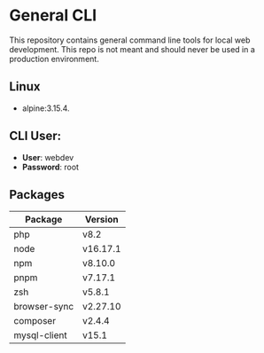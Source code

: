 # General CLI

This repository contains general command line tools for local web development. This repo is not meant and should never be used in a production environment.

## Linux
-  alpine:3.15.4.

## CLI User:

-   **User**: webdev
-   **Password**: root

## Packages

| Package      | Version  |
| ------------ | -------- |
| php          | v8.2  |
| node         | v16.17.1 |
| npm          | v8.10.0  |
| pnpm         | v7.17.1  |
| zsh          | v5.8.1   |
| browser-sync | v2.27.10 |
| composer     | v2.4.4   |
| mysql-client | v15.1    |
